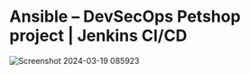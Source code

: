 # Ansible – DevSecOps Petshop project | Jenkins CI/CD
![Screenshot 2024-03-19 085923](https://github.com/Eric-Kay/petstore_DevSecOps/assets/126447235/9d81c27d-899b-4967-a0af-9d22d992510a)
